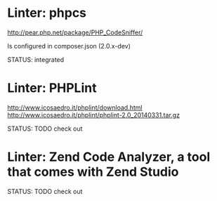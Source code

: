 # Linter: phpcs

http://pear.php.net/package/PHP_CodeSniffer/

Is configured in composer.json (2.0.x-dev)

STATUS: integrated



# Linter: PHPLint

http://www.icosaedro.it/phplint/download.html
http://www.icosaedro.it/phplint/phplint-2.0_20140331.tar.gz

STATUS: TODO check out



# Linter: Zend Code Analyzer, a tool that comes with Zend Studio

STATUS: TODO check out
